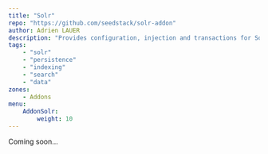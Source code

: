```yaml
---
title: "Solr"
repo: "https://github.com/seedstack/solr-addon"
author: Adrien LAUER
description: "Provides configuration, injection and transactions for Solr."
tags:
    - "solr"
    - "persistence"
    - "indexing"
    - "search"
    - "data"
zones:
    - Addons
menu:
    AddonSolr:
        weight: 10
---
```


Coming soon...